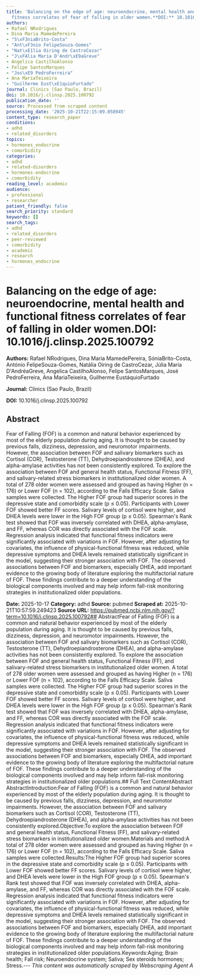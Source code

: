 ```yaml
---
title: 'Balancing on the edge of age: neuroendocrine, mental health and functional
  fitness correlates of fear of falling in older women.**DOI:** 10.1016/j.clinsp.2025.100792'
authors:
- Rafael NRodrigues
- Dina Maria MamedePereira
- "S\xF3niaBrito-Costa"
- "Ant\xF3nio FelipeSouza-Gomes"
- "Nat\xE1lia Oiring de CastroCezar"
- "J\xFAlia Maria D'Andr\xE9aGreve"
- Angelica CastilhoAlonso
- Felipe SantosMarques
- "Jos\xE9 PedroFerreira"
- Ana MariaTeixeira
- "Guilherme Eust\xE1quioFurtado"
journal: Clinics (Sao Paulo, Brazil)
doi: 10.1016/j.clinsp.2025.100792
publication_date: ''
source: Processed from scraped content
processing_date: '2025-10-21T22:15:09.058945'
content_type: research_paper
conditions:
- adhd
- related_disorders
topics:
- hormones_endocrine
- comorbidity
categories:
- adhd
- related-disorders
- hormones-endocrine
- comorbidity
reading_level: academic
audience:
- professional
- researcher
patient_friendly: false
search_priority: standard
keywords: []
search_tags:
- adhd
- related_disorders
- peer-reviewed
- comorbidity
- academic
- research
- hormones_endocrine
---
```


# Balancing on the edge of age: neuroendocrine, mental health and functional fitness correlates of fear of falling in older women.**DOI:** 10.1016/j.clinsp.2025.100792

**Authors:** Rafael NRodrigues, Dina Maria MamedePereira, SóniaBrito-Costa, António FelipeSouza-Gomes, Natália Oiring de CastroCezar, Júlia Maria D'AndréaGreve, Angelica CastilhoAlonso, Felipe SantosMarques, José PedroFerreira, Ana MariaTeixeira, Guilherme EustáquioFurtado

**Journal:** Clinics (Sao Paulo, Brazil)

**DOI:** 10.1016/j.clinsp.2025.100792

## Abstract

Fear of Falling (FOF) is a common and natural behavior experienced by most of the elderly population during aging. It is thought to be caused by previous falls, dizziness, depression, and neuromotor impairments. However, the association between FOF and salivary biomarkers such as Cortisol (COR), Testosterone (TT), Dehydroepiandrosterone (DHEA), and alpha-amylase activities has not been consistently explored.
To explore the association between FOF and general health status, Functional Fitness (FF), and salivary-related stress biomarkers in institutionalized older women.
A total of 278 older women were assessed and grouped as having Higher (n = 176) or Lower FOF (n = 102), according to the Falls Efficacy Scale. Saliva samples were collected.
The Higher FOF group had superior scores in the depressive state and comorbidity scale (p ≤ 0.05). Participants with Lower FOF showed better FF scores. Salivary levels of cortisol were higher, and DHEA levels were lower in the High FOF group (p ≤ 0.05). Spearman's Rank test showed that FOF was inversely correlated with DHEA, alpha-amylase, and FF, whereas COR was directly associated with the FOF scale. Regression analysis indicated that functional fitness indicators were significantly associated with variations in FOF. However, after adjusting for covariates, the influence of physical-functional fitness was reduced, while depressive symptoms and DHEA levels remained statistically significant in the model, suggesting their stronger association with FOF. The observed associations between FOF and biomarkers, especially DHEA, add important evidence to the growing body of literature exploring the multifactorial nature of FOF. These findings contribute to a deeper understanding of the biological components involved and may help inform fall-risk monitoring strategies in institutionalized older populations.

**Date:** 2025-10-17
**Category:** adhd
**Source:** pubmed
**Scraped at:** 2025-10-21T10:57:59.249423
**Source URL:** https://pubmed.ncbi.nlm.nih.gov/?term=10.1016/j.clinsp.2025.100792## AbstractFear of Falling (FOF) is a common and natural behavior experienced by most of the elderly population during aging. It is thought to be caused by previous falls, dizziness, depression, and neuromotor impairments. However, the association between FOF and salivary biomarkers such as Cortisol (COR), Testosterone (TT), Dehydroepiandrosterone (DHEA), and alpha-amylase activities has not been consistently explored.
To explore the association between FOF and general health status, Functional Fitness (FF), and salivary-related stress biomarkers in institutionalized older women.
A total of 278 older women were assessed and grouped as having Higher (n = 176) or Lower FOF (n = 102), according to the Falls Efficacy Scale. Saliva samples were collected.
The Higher FOF group had superior scores in the depressive state and comorbidity scale (p ≤ 0.05). Participants with Lower FOF showed better FF scores. Salivary levels of cortisol were higher, and DHEA levels were lower in the High FOF group (p ≤ 0.05). Spearman's Rank test showed that FOF was inversely correlated with DHEA, alpha-amylase, and FF, whereas COR was directly associated with the FOF scale. Regression analysis indicated that functional fitness indicators were significantly associated with variations in FOF. However, after adjusting for covariates, the influence of physical-functional fitness was reduced, while depressive symptoms and DHEA levels remained statistically significant in the model, suggesting their stronger association with FOF. The observed associations between FOF and biomarkers, especially DHEA, add important evidence to the growing body of literature exploring the multifactorial nature of FOF. These findings contribute to a deeper understanding of the biological components involved and may help inform fall-risk monitoring strategies in institutionalized older populations.## Full Text ContentAbstract AbstractIntroduction:Fear of Falling (FOF) is a common and natural behavior experienced by most of the elderly population during aging. It is thought to be caused by previous falls, dizziness, depression, and neuromotor impairments. However, the association between FOF and salivary biomarkers such as Cortisol (COR), Testosterone (TT), Dehydroepiandrosterone (DHEA), and alpha-amylase activities has not been consistently explored.Objective:To explore the association between FOF and general health status, Functional Fitness (FF), and salivary-related stress biomarkers in institutionalized older women.Materials and method:A total of 278 older women were assessed and grouped as having Higher (n = 176) or Lower FOF (n = 102), according to the Falls Efficacy Scale. Saliva samples were collected.Results:The Higher FOF group had superior scores in the depressive state and comorbidity scale (p ≤ 0.05). Participants with Lower FOF showed better FF scores. Salivary levels of cortisol were higher, and DHEA levels were lower in the High FOF group (p ≤ 0.05). Spearman's Rank test showed that FOF was inversely correlated with DHEA, alpha-amylase, and FF, whereas COR was directly associated with the FOF scale. Regression analysis indicated that functional fitness indicators were significantly associated with variations in FOF. However, after adjusting for covariates, the influence of physical-functional fitness was reduced, while depressive symptoms and DHEA levels remained statistically significant in the model, suggesting their stronger association with FOF. The observed associations between FOF and biomarkers, especially DHEA, add important evidence to the growing body of literature exploring the multifactorial nature of FOF. These findings contribute to a deeper understanding of the biological components involved and may help inform fall-risk monitoring strategies in institutionalized older populations.Keywords:Aging; Brain health; Fall risk; Neuroendocrine system; Saliva; Sex steroids hormones; Stress.---
*This content was automatically scraped by Webscraping Agent A*